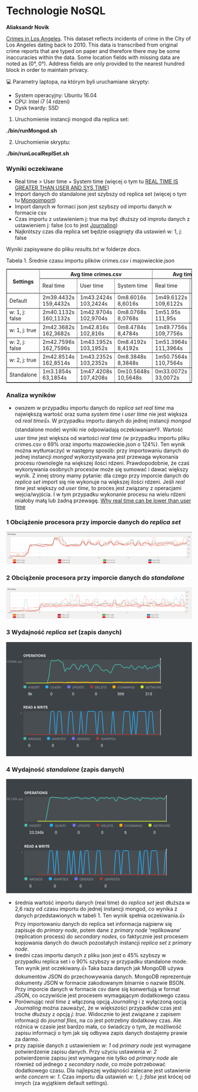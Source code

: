 # Technologie NoSQL
**Aliaksandr Novik**

[Crimes in Los Angeles](https://www.kaggle.com/cityofLA/crime-in-los-angeles/data).
This dataset reflects incidents of crime in the City of Los Angeles dating back to 2010. This data is transcribed from original crime reports that are typed on paper and therefore there may be some inaccuracies within the data. Some location fields with missing data are noted as (0°, 0°). Address fields are only provided to the nearest hundred block in order to maintain privacy.

:computer:
Parametry laptopa, na którym byli uruchamiane skrypty:
- System operacyjny: Ubuntu 16.04
- CPU: Intel i7 (4 rdzeni) 
- Dysk twardy: SSD

1. Uruchomienie instancji mongod dla replica set:

**./bin/runMongod.sh**

2. Uruchomienie skryptu:

**./bin/runLocalReplSet.sh**

### Wyniki oczekiwane
- Real time > User time + System time (więcej o tym tu [REAL TIME IS GREATER THAN USER AND SYS TIME](https://blog.gceasy.io/2016/12/08/real-time-greater-than-user-and-sys-time/))
- Import danych do standalone jest szybszy od replica set (więcej o tym tu [Mongoimport](https://docs.mongodb.com/manual/reference/program/mongoimport/))
- Import danych w formaci json jest szybszy od importu danych w formacie csv
- Czas importu z ustawieniem j: true ma być dłuższy od improtu danych z ustawieniem j: false (co to jest [Journaling](https://docs.mongodb.com/manual/core/journaling/))
- Najkrótszy czas dla replica set będzie osiągnięty dla ustawień w: 1, j: false

Wyniki zapisywane do pliku *results.txt* w folderze *docs*.

Tabela 1. Średnie czasu importu plików crimes.csv i majowieckie.json
  <table border=1>
  <tr>
    <th rowspan="2">Settings</th>
    <th colspan="3">Avg time crimes.csv</th>
    <th colspan="3">Avg time mazowieckie.json</th>
  </tr>
  <tr>
    <td>Real time</td>
    <td>User time</td>
    <td>System time</td>
    <td>Real time</td>
    <td>User time</td>
    <td>System time</td>
  </tr>
  <tr>
    <td>Default</td>
    <td>2m39.4432s
      159,4432s</td>
    <td>1m43.2424s
      103,2424s</td>
    <td>0m8.6016s
      8,6016s</td>
    <td>1m49.6122s
      109,6122s</td>
    <td>1m15.5248s
      75,5248s</td>
    <td>0m3.5408s
      3,5408s</td>
  </tr>
  <tr>
    <td>w: 1, j: false</td>
    <td>2m40.1132s
      160,1132s</td>
    <td>1m42.9704s
      102,9704s</td>
    <td>0m8.0768s
      8,0768s</td>
    <td>1m51.95s
      111,95s</td>
    <td>1m15.4752s
      75,4752s</td>
    <td>0m3.4751s
      3,4751s</td>
  </tr> 
  <tr>
    <td>w: 1, j: true</td>
    <td>2m42.3682s
      162,3682s</td>
    <td>1m42.816s
      102,816s</td>
    <td>0m8.4784s
      8,4784s</td>
    <td>1m49.7756s
      109,7756s</td>
    <td>1m15.9256s
      75,9256s</td>
    <td>0m3.577s
      3,5776s</td>
  </tr>
  <tr>
    <td>w: 2, j: false</td>
    <td>2m42.7596s
      162,7596s</td>
    <td>1m43.1952s
      103,1952s</td>
    <td>0m8.4192s
      8,4192s</td>
    <td>1m51.3964s
      111,3964s</td>
    <td>1m15.3512s
      75,3512s</td>
    <td>0m3.6008s
      3,6008s</td>
  </tr> 
  <tr>
    <td>w: 2, j: true</td>
    <td>2m42.8514s
      162,8514s</td>
    <td>1m43.2352s
      103,2352s</td>
    <td>0m8.3848s
      8,3848s</td>
    <td>1m50.7564s
      110,7564s</td>
    <td>1m15.6152s
      75,6152s</td>
    <td>0m3.5312s
      3,5312s</td>
  </tr> 
  <tr>
    <td>Standalone</td>
    <td>1m3.1854s
      63,1854s</td>
    <td>1m47.4208s
      107,4208s</td>
    <td>0m10.5648s
      10,5648s</td>
    <td>0m33.0072s
      33,0072s</td>
    <td>1m14.8416s
      74,8416s</td>
    <td>0m3.5608s
      3,5608s</td>
  </tr> 
</table>
  
### Analiza wyników
- owszem w przypadku importu danych do *replica set* *real time* ma największą wartość oraz suma *system time* i *user time* nie jest większa od *real time*:+1:. W przypadku importu danych do jednej instancji *mongod* (standalone mode) wyniki nie odpowiadają oczekiwaniam:-1:. Wartość *user time* jest większa od wartości *real time* (w przypadku importu pliku crimes.csv o 69% oraz importu mazowieckie.json o 124%). Ten wynik można wytłumaczyć w następny sposób: przy importowaniu danych do jednej instancji *mongod* wykorzystywana jest przewaga wykonania procesu równolegle na większej ilości rdzeni. Prawdopodobnie, że czaś wykonywania osobnych procesów może się sumować i dawać większy wynik. Z innej strony mamy pytanie: dla czego przy imporcie danych do *replica set* import się nie wykonuje na większej ilości rdzeni. Jeśli *real time* jest większy od *user time*, to proces jest związany z operacjami wejcia/wyjścia. I w tym przypadku wykonanie procesu na wielu rdzeni miałoby małą lub żadną przewagę.
[Why real time can be lower than user time](https://unix.stackexchange.com/questions/40694/why-real-time-can-be-lower-than-user-time)
### 1 Obciążenie procesora przy imporcie danych do *replica set*
![image](./docs/screenshots/replicaSet.png)
### 2 Obciążenie procesora przy imporcie danych do *standalone*
![image](./docs/screenshots/standalone.png)
### 3 Wydajność *replica set* (zapis danych)
![image](./docs/screenshots/compasReplicaset.png)
### 4 Wydajność *standalone* (zapis danych)
![image](./docs/screenshots/compasStandalone.png)
- średnia wartość importu danych (real time) do *replica set* jest dłuższa w 2,6 razy od czasu importu do jednej instancji mongod, co wynika z danych przedstawionych w tabeli 1. Ten wynik spełnia oczekiwania.:+1: Przy importowaniu danych do replica set informacja najpierw się zapisuje do *primary node*, potem dane z *primary node* 'replikowane' (replication process) do *secondary nodes*, co faktycznie jest procesem kopjowania danych do dwuch pozostałych instancji *replica set* z *primary node*.
- średni czas importu danych z pliku json jest o 45% szybszy w przypadku replica set i o 90% szybszy w przypadku standalone mode. Ten wynik jest oczekiwany.:+1: Taka baza danych jak MongoDB używa dokumentów JSON do przechowywania danych. MongoDB reprezentuje dokumenty JSON w formacie zakodowanym binarnie o nazwie BSON. Przy imporcie danych w formacie csv dane się konwertują w format JSON, co oczywiście jest procesem wymagającym dodatkowego czasu.
- Porównując *real time* z włączoną opcją *Journaling* i z wyłączoną opcją *Journaling* można zauważyć, że w większości przypadków czas jest troche dłuższy z opcją *j: true*. Widocznie to jest związane z zapisem informacji do *journal files*, na co jest potrzebny dodatkowy czas. Ale róźnica w czasie jest bardzo mała, co świadczy o tym, że możliwość zapisu informacji o tym jak się odbywa zapis danych dostajemy prawie za darmo.
- przy zapisie danych z ustawieniem *w: 1* od *primary node* jest wymagane potwierdzenie zapisu danych. Przy użyciu ustawienia *w: 2* potwierdzenie zapisu jest wymagane nie tylko od *primary node* ale również od jednego z *secondary node*, co może potrzebować dodatkowego czasu. Dla najlepszej wydajności zalecane jest ustawienie *write concern w: 1*. Czas importu dla ustawień *w: 1, j: false* jest krócej od innych (za wyjątkiem default settings).  



